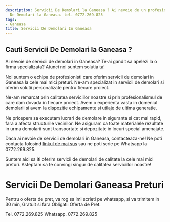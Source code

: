 ```yaml
---
description: Servicii De Demolari la Ganeasa ? Ai nevoie de un profesionist in Servicii
  De Demolari la Ganeasa. tel. 0772.269.825
tags:
- Ganeasa
title: Servicii De Demolari In Ganeasa
---
```



## Cauti Servicii De Demolari la Ganeasa ?

Ai nevoie de servicii de demolari in Ganeasa? Te-ai gandit sa apelezi la o firma specializata? Atunci noi suntem solutia ta! 

Noi suntem o echipa de profesionisti care oferim servicii de demolari in Ganeasa la cele mai mici preturi. Ne-am specializat in servicii de demolari si oferim solutii personalizate pentru fiecare proiect. 

Ne-am remarcat prin calitatea serviciilor noastre si prin profesionalismul de care dam dovada in fiecare proiect. Avem o experienta vasta in domeniul demolarii si avem la dispozitie echipamente si utilaje de ultima generatie. 

Ne pricepem sa executam lucrari de demolare in siguranta si cat mai rapid, fara a afecta structurile vecinilor. Ne asiguram ca toate materialele rezultate in urma demolarii sunt transportate si depozitate in locuri special amenajate. 

Daca ai nevoie de servicii de demolari in Ganeasa, contacteaza-ne! Ne poti contacta folosind [linkul de mai sus](https://www.expertdemolari.ro) sau ne poti scrie pe Whatsapp la 0772.269.825. 

Suntem aici sa iti oferim servicii de demolari de calitate la cele mai mici preturi. Asteptam sa te convingi singur de calitatea serviciilor noastre!

# Servicii De Demolari Ganeasa Preturi
Pentru o oferta de pret, va rog sa imi scrieti pe whatsapp, si va trimitem in 30 min, Gratuit si fara Obligatii Oferta de Pret.

Tel. 0772.269.825
Whatsapp. 0772.269.825